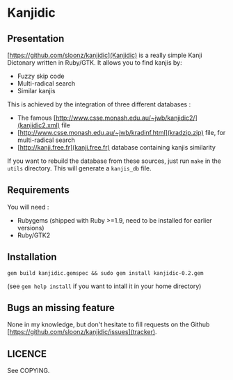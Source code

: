 # Kanjidic
## Presentation

[https://github.com/sloonz/kanjidic](Kanjidic) is a really simple Kanji
Dictonary written in Ruby/GTK. It allows you to find kanjis by:

* Fuzzy skip code
* Multi-radical search
* Similar kanjis

This is achieved by the integration of three different databases :

* The famous
[http://www.csse.monash.edu.au/~jwb/kanjidic2/](kanjidic2.xml) file
* [http://www.csse.monash.edu.au/~jwb/kradinf.html](kradzip.zip) file,
for multi-radical search
* [http://kanji.free.fr](kanji.free.fr) database containing kanjis
similarity

If you want to rebuild the database from these sources, just run `make`
in the `utils` directory. This will generate a `kanjis_db` file.

## Requirements

You will need :

* Rubygems (shipped with Ruby >=1.9, need to be installed for earlier
versions)
* Ruby/GTK2

## Installation

`gem build kanjidic.gemspec && sudo gem install kanjidic-0.2.gem`

(see `gem help install` if you want to intall it in your home directory)

## Bugs an missing feature

None in my knowledge, but don't hesitate to fill requests on the Github
[https://github.com/sloonz/kanjidic/issues](tracker).

## LICENCE

See COPYING.

